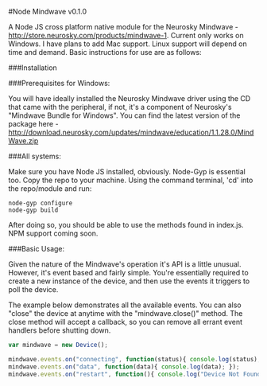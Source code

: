 #Node Mindwave v0.1.0

A Node JS cross platform native module for the Neurosky Mindwave - http://store.neurosky.com/products/mindwave-1.
Current only works on Windows. I have plans to add Mac support. Linux support will depend on time and demand. Basic instructions for use are as follows:

###Installation

###Prerequisites for Windows:

You will have ideally installed the Neurosky Mindwave driver using the CD that came with the peripheral,
if not, it's a component of Neurosky's "Mindwave Bundle for Windows".
You can find the latest version of the package here - http://download.neurosky.com/updates/mindwave/education/1.1.28.0/MindWave.zip

###All systems:

Make sure you have Node JS installed, obviously. Node-Gyp is essential too.
Copy the repo to your machine. Using the command terminal, 'cd' into the repo/module and run:

```
node-gyp configure
node-gyp build
```

After doing so, you should be able to use the methods found in index.js.
NPM support coming soon.

###Basic Usage:

Given the nature of the Mindwave's operation it's API is a little unusual. However, it's event based and fairly simple.
You're essentially required to create a new instance of the device, and then use the events it triggers to poll the device.

The example below demonstrates all the available events.
You can also "close" the device at anytime with the "mindwave.close()" method.
The close method will accept a callback, so you can remove all errant event handlers before shutting down.

```javascript
var mindwave = new Device();

mindwave.events.on("connecting", function(status){ console.log(status); });
mindwave.events.on("data", function(data){ console.log(data); });
mindwave.events.on("restart", function(){ console.log("Device Not Found: Restart"); });

```
